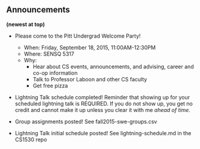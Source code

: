 ## Announcements

__(newest at top)__

* Please come to the Pitt Undergrad Welcome Party!
  * When: Friday, September 18, 2015, 11:00AM-12:30PM
  * Where: SENSQ 5317
  * Why:
    * Hear about CS events, announcements, and advising, career and co-op information
    * Talk to Professor Laboon and other CS faculty
    * Get free pizza

* Lightning Talk schedule completed! Reminder that showing up for your scheduled lightning talk is REQUIRED.  If you do not show up, you get no credit and cannot make it up unless you clear it with me _ahead of time_.

* Group assignments posted! See fall2015-swe-groups.csv

* Lightning Talk initial schedule posted!  See lightning-schedule.md in the CS1530 repo
